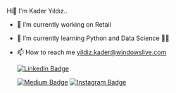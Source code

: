    Hi🌟 I'm Kader Yıldız..

- 🔭 I’m currently working on Retail 
- 🌱 I’m currently learning Python and Data Science  🚴‍♀️
- 📫 How to reach me yildiz.kader@windowslive.com

   [![Linkedin Badge](https://img.shields.io/badge/kaderyildiz-follow%20on%20linkedin-blue?style=for-the-badge&logo=linkedin)](https://www.linkedin.com/in/kaderyildiz/)

   [![Medium Badge](https://img.shields.io/badge/-kaderyildiz-757575?style=flat-quare&labelColor=757575&logo=Medium&logoColor=white&link=link)](https://kaderyildiz.medium.com/)
   [![Instagram Badge](https://img.shields.io/badge/-kder_yldz-C13584?style=flat-quare&labelColor=C13584&logo=instagram&logoColor=white&link=link)](https://www.instagram.com/kder_yldz/) 
   
  

